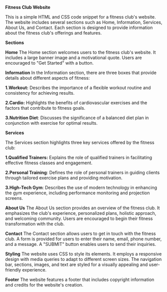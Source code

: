 **Fitness Club Website**

This is a simple HTML and CSS code snippet for a fitness club's website. The website includes several sections such as Home, Information, Services, About Us, and Contact. Each section is designed to provide information about the fitness club's offerings and features.

**Sections**

**Home**
The Home section welcomes users to the fitness club's website. It includes a large banner image and a motivational quote. Users are encouraged to "Get Started" with a button.

**Information**
In the Information section, there are three boxes that provide details about different aspects of fitness:

**1.Workout:** Describes the importance of a flexible workout routine and consistency for achieving results.

**2.Cardio:** Highlights the benefits of cardiovascular exercises and the factors that contribute to fitness goals.

**3.Nutrition Diet**: Discusses the significance of a balanced diet plan in conjunction with exercise for optimal results.

**Services**

The Services section highlights three key services offered by the fitness club:

**1.Qualified Trainers:** Explains the role of qualified trainers in facilitating effective fitness classes and engagement.

**2.Personal Training**: Defines the role of personal trainers in guiding clients through tailored exercise plans and providing motivation.

**3.High-Tech Gym**: Describes the use of modern technology in enhancing the gym experience, including performance monitoring and projection screens.

**About Us**
The About Us section provides an overview of the fitness club. It emphasizes the club's experience, personalized plans, holistic approach, and welcoming community. Users are encouraged to begin their fitness transformation with the club.

**Contact**
The Contact section allows users to get in touch with the fitness club. A form is provided for users to enter their name, email, phone number, and a message. A "SUBMIT" button enables users to send their inquiries.

**Styling**
The website uses CSS to style its elements. It employs a responsive design with media queries to adapt to different screen sizes. The navigation bar, sections, images, and text are styled for a visually appealing and user-friendly experience.

**Footer**
The website features a footer that includes copyright information and credits for the website's creation.





